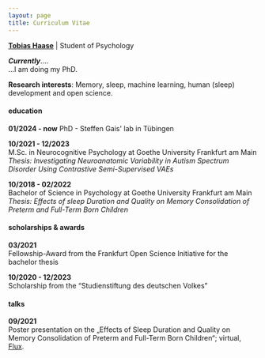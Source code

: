 ```yaml
---
layout: page
title: Curriculum Vitae
---
```

[**Tobias Haase**](tobias.c.haase@gmail.com) | Student of Psychology

***Currently***....  
...I am doing my PhD.

**Research interests**: Memory, sleep, machine learning, human (sleep) development and open science.  
#### education

**01/2024 - now**
PhD - Steffen Gais' lab in Tübingen

**10/2021 - 12/2023**   
M.Sc. in Neurocognitive Psychology at Goethe University Frankfurt am Main
*Thesis: Investigating Neuroanatomic Variability in Autism Spectrum Disorder Using Contrastive Semi-Supervised VAEs*

**10/2018 - 02/2022**  
Bachelor of Science in Psychology at Goethe University Frankfurt am Main  
*Thesis: Effects of sleep Duration and Quality on Memory Consolidation of Preterm and Full-Term Born Children*

#### scholarships & awards
**03/2021**  
Fellowship-Award from the Frankfurt Open Science Initiative for the bachelor thesis

**10/2020 - 12/2023**   
Scholarship from the “Studienstiftung des deutschen Volkes”

#### talks

**09/2021**   
Poster presentation on the „Effects of Sleep Duration and Quality on Memory Consolidation of Preterm and Full-Term Born Children“; virtual, [Flux](https://fluxsociety.org/2021-virtual-congress/).
